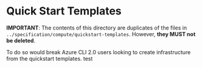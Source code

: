 # Quick Start Templates

**IMPORTANT**: The contents of this directory are duplicates of the files in `../specification/compute/quickstart-templates`. However, **they MUST not be deleted**.

To do so would break Azure CLI 2.0 users looking to create infrastructure from the quickstart templates. test
